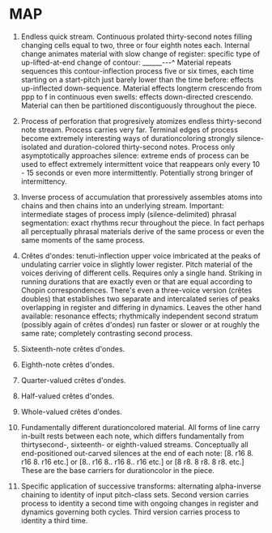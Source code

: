 MAP
===

1.  Endless quick stream. Continuous prolated thirty-second notes filling
    changing cells equal to two, three or four eighth notes each. Internal
    change animates material with slow change of register: specific type of
    up-lifted-at-end change of contour: ______---^ Material repeats sequences
    this contour-inflection process five or six times, each time starting on a
    start-pitch just barely lower than the time before: effects up-inflected
    down-sequence. Material effects longterm crescendo from ppp to f in
    continuous even swells: effects down-directed crescendo. Material can then
    be partitioned discontiguously throughout the piece.

2.  Process of perforation that progresively atomizes endless thirty-second
    note stream. Process carries very far. Terminal edges of process become
    extremely interesting ways of durationcoloring strongly silence-isolated
    and duration-colored thirty-second notes. Process only asymptotically
    approaches silence: extreme ends of process can be used to effect extremely
    intermittent voice that reappears only every 10 - 15 seconds or even more
    intermittently. Potentially strong bringer of intermittency.

3.  Inverse process of accumulation that proressively assembles atoms into
    chains and then chains into an underlying stream. Important: intermediate
    stages of process imply (silence-delimited) phrasal segmentation: exact
    rhythms recur throughout the piece. In fact perhaps all perceptually
    phrasal materials derive of the same process or even the same moments of
    the same process.

4.  Crêtes d'ondes: tenuti-inflection upper voice imbricated at the peaks of 
    undulating carrier voice in slightly lower register. Pitch material of the
    voices deriving of different cells. Requires only a single hand. Striking
    in running durations that are exactly even or that are equal according to
    Chopin correspondences. There's even a three-voice version (crêtes doubles)
    that establishes two separate and intercalated series of peaks overlapping
    in register and differing in dynamics. Leaves the other hand available:
    resonance effects; rhythmically independent second stratum (possibly again
    of crêtes d'ondes) run faster or slower or at roughly the same rate;
    completely contrasting second process.

5.  Sixteenth-note crêtes d'ondes.

6.  Eighth-note crêtes d'ondes.

7.  Quarter-valued crêtes d'ondes.

8.  Half-valued crêtes d'ondes.

9.  Whole-valued crêtes d'ondes.

10. Fundamentally different durationcolored material. All forms of line carry
    in-built rests between each note, which differs fundamentally from
    thirtysecond-, sixteenth- or eighth-valued streams. Conceptually all
    end-positioned out-carved silences at the end of each note: [8. r16 8. r16
    8. r16 etc.] or [8.. r16 8.. r16 8.. r16 etc.] or [8 r8. 8 r8. 8 r8. etc.]
    These are the base carriers for durationcolor in the piece.

11. Specific application of successive transforms: alternating alpha-inverse
    chaining to identity of input pitch-class sets. Second version carries
    process to identity a second time with ongoing changes in register and
    dynamics governing both cycles. Third version carries process to identity a
    third time.
